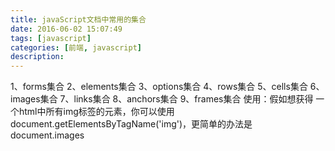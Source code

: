 ```yaml
---
title: javaScript文档中常用的集合
date: 2016-06-02 15:07:49
tags: [javascript]
categories: [前端, javascript]
description:
---
```



1、forms集合
2、elements集合
3、options集合
4、rows集合
5、cells集合
6、images集合
7、links集合
8、anchors集合
9、frames集合
使用：假如想获得 一个html中所有img标签的元素，你可以使用document.getElementsByTagName('img')，更简单的办法是document.images


